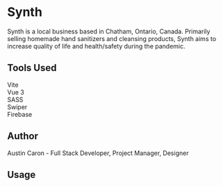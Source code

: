 # Synth

Synth is a local business based in Chatham, Ontario, Canada. Primarily selling homemade hand sanitizers and cleansing products, Synth aims to increase quality of life and health/safety during the pandemic.

## Tools Used
Vite
<br>
Vue 3
<br>
SASS
<br>
Swiper
<br>
Firebase

## Author
Austin Caron - Full Stack Developer, Project Manager, Designer

## Usage